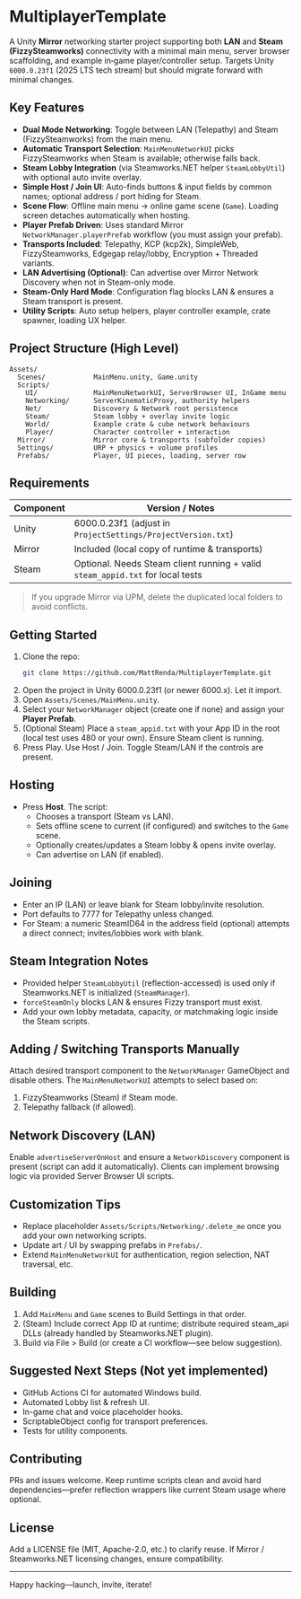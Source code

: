 # MultiplayerTemplate

A Unity **Mirror** networking starter project supporting both **LAN** and **Steam (FizzySteamworks)** connectivity with a minimal main menu, server browser scaffolding, and example in‑game player/controller setup. Targets Unity `6000.0.23f1` (2025 LTS tech stream) but should migrate forward with minimal changes.

## Key Features
- **Dual Mode Networking**: Toggle between LAN (Telepathy) and Steam (FizzySteamworks) from the main menu.
- **Automatic Transport Selection**: `MainMenuNetworkUI` picks FizzySteamworks when Steam is available; otherwise falls back.
- **Steam Lobby Integration** (via Steamworks.NET helper `SteamLobbyUtil`) with optional auto invite overlay.
- **Simple Host / Join UI**: Auto-finds buttons & input fields by common names; optional address / port hiding for Steam.
- **Scene Flow**: Offline main menu -> online game scene (`Game`). Loading screen detaches automatically when hosting.
- **Player Prefab Driven**: Uses standard Mirror `NetworkManager.playerPrefab` workflow (you must assign your prefab).
- **Transports Included**: Telepathy, KCP (kcp2k), SimpleWeb, FizzySteamworks, Edgegap relay/lobby, Encryption + Threaded variants.
- **LAN Advertising (Optional)**: Can advertise over Mirror Network Discovery when not in Steam-only mode.
- **Steam-Only Hard Mode**: Configuration flag blocks LAN & ensures a Steam transport is present.
- **Utility Scripts**: Auto setup helpers, player controller example, crate spawner, loading UX helper.

## Project Structure (High Level)
```
Assets/
  Scenes/            MainMenu.unity, Game.unity
  Scripts/
    UI/              MainMenuNetworkUI, ServerBrowser UI, InGame menu
    Networking/      ServerKinematicProxy, authority helpers
    Net/             Discovery & Network root persistence
    Steam/           Steam lobby + overlay invite logic
    World/           Example crate & cube network behaviours
    Player/          Character controller + interaction
  Mirror/            Mirror core & transports (subfolder copies)
  Settings/          URP + physics + volume profiles
  Prefabs/           Player, UI pieces, loading, server row
```

## Requirements
| Component | Version / Notes |
|-----------|-----------------|
| Unity     | 6000.0.23f1 (adjust in `ProjectSettings/ProjectVersion.txt`) |
| Mirror    | Included (local copy of runtime & transports) |
| Steam     | Optional. Needs Steam client running + valid `steam_appid.txt` for local tests |

> If you upgrade Mirror via UPM, delete the duplicated local folders to avoid conflicts.

## Getting Started
1. Clone the repo:
   ```bash
   git clone https://github.com/MattRenda/MultiplayerTemplate.git
   ```
2. Open the project in Unity 6000.0.23f1 (or newer 6000.x). Let it import.
3. Open `Assets/Scenes/MainMenu.unity`.
4. Select your `NetworkManager` object (create one if none) and assign your **Player Prefab**.
5. (Optional Steam) Place a `steam_appid.txt` with your App ID in the root (local test uses 480 or your own). Ensure Steam client is running.
6. Press Play. Use Host / Join. Toggle Steam/LAN if the controls are present.

## Hosting
- Press **Host**. The script:
  - Chooses a transport (Steam vs LAN).
  - Sets offline scene to current (if configured) and switches to the `Game` scene.
  - Optionally creates/updates a Steam lobby & opens invite overlay.
  - Can advertise on LAN (if enabled).

## Joining
- Enter an IP (LAN) or leave blank for Steam lobby/invite resolution.
- Port defaults to 7777 for Telepathy unless changed.
- For Steam: a numeric SteamID64 in the address field (optional) attempts a direct connect; invites/lobbies work with blank.

## Steam Integration Notes
- Provided helper `SteamLobbyUtil` (reflection-accessed) is used only if Steamworks.NET is initialized (`SteamManager`).
- `forceSteamOnly` blocks LAN & ensures Fizzy transport must exist.
- Add your own lobby metadata, capacity, or matchmaking logic inside the Steam scripts.

## Adding / Switching Transports Manually
Attach desired transport component to the `NetworkManager` GameObject and disable others. The `MainMenuNetworkUI` attempts to select based on:
1. FizzySteamworks (Steam) if Steam mode.
2. Telepathy fallback (if allowed).

## Network Discovery (LAN)
Enable `advertiseServerOnHost` and ensure a `NetworkDiscovery` component is present (script can add it automatically). Clients can implement browsing logic via provided Server Browser UI scripts.

## Customization Tips
- Replace placeholder `Assets/Scripts/Networking/.delete_me` once you add your own networking scripts.
- Update art / UI by swapping prefabs in `Prefabs/`.
- Extend `MainMenuNetworkUI` for authentication, region selection, NAT traversal, etc.

## Building
1. Add `MainMenu` and `Game` scenes to Build Settings in that order.
2. (Steam) Include correct App ID at runtime; distribute required steam_api DLLs (already handled by Steamworks.NET plugin).
3. Build via File > Build (or create a CI workflow—see below suggestion).

## Suggested Next Steps (Not yet implemented)
- GitHub Actions CI for automated Windows build.
- Automated Lobby list & refresh UI.
- In-game chat and voice placeholder hooks.
- ScriptableObject config for transport preferences.
- Tests for utility components.

## Contributing
PRs and issues welcome. Keep runtime scripts clean and avoid hard dependencies—prefer reflection wrappers like current Steam usage where optional.

## License
Add a LICENSE file (MIT, Apache-2.0, etc.) to clarify reuse. If Mirror / Steamworks.NET licensing changes, ensure compatibility.

---
Happy hacking—launch, invite, iterate!
